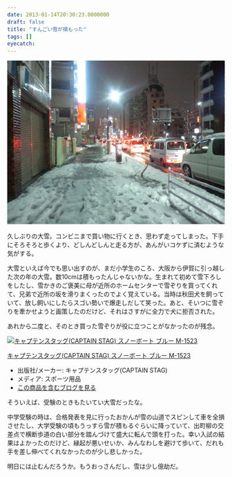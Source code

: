 ```yaml
---
date: 2013-01-14T20:30:23.0000000
draft: false
title: "すんごい雪が積もった"
tags: []
eyecatch: 
---
```

<p><span itemscope itemtype="http://schema.org/Photograph"><img src="20130114182017.jpg" alt="f:id:daruyanagi:20130114182017j:plain" title="f:id:daruyanagi:20130114182017j:plain" class="hatena-fotolife" itemprop="image"></span></p><p>久しぶりの大雪。コンビニまで買い物に行くとき、思わず走ってしまった。下手にそろそろと歩くより、どしんどしんと走る方が、あんがいコケずに済むような気がする。</p><p>大雪といえば今でも思い出すのが、まだ小学生のころ、大阪から伊賀に引っ越した次の年の大雪。数10cmは積もったんじゃないかな。生まれて初めて雪下ろしをしたし、雪かきのご褒美に母が近所のホームセンターで雪ぞりを買ってくれて、兄弟で近所の坂を滑りまくったのでよく覚えている。当時は秋田犬を飼っていて、放し飼いにしたらスゴい勢いで爆走しだして笑った。あと、そいつに雪ぞりを牽かせようと画策したのだけど、それはさすがに全力で犬に拒否された。</p><p>あれから二度と、そのとき買った雪ぞりが役に立つことがなかったのが残念。</p><p><div class="hatena-asin-detail"><a href="http://www.amazon.co.jp/exec/obidos/ASIN/B00131T66Y/bestylesnet-22/"><img src="http://ecx.images-amazon.com/images/I/41BowaAKXUL._SL160_.jpg" class="hatena-asin-detail-image" alt="キャプテンスタッグ(CAPTAIN STAG) スノーボート ブルー M-1523" title="キャプテンスタッグ(CAPTAIN STAG) スノーボート ブルー M-1523"></a><div class="hatena-asin-detail-info"><p class="hatena-asin-detail-title"><a href="http://www.amazon.co.jp/exec/obidos/ASIN/B00131T66Y/bestylesnet-22/">キャプテンスタッグ(CAPTAIN STAG) スノーボート ブルー M-1523</a></p><ul><li><span class="hatena-asin-detail-label">出版社/メーカー:</span> キャプテンスタッグ(CAPTAIN STAG)</li><li><span class="hatena-asin-detail-label">メディア:</span> スポーツ用品</li><li><a href="http://d.hatena.ne.jp/asin/B00131T66Y/bestylesnet-22" target="_blank">この商品を含むブログを見る</a></li></ul></div><div class="hatena-asin-detail-foot"></div></div></p><p>そういえば、受験のときもたいてい大雪だったな。</p><p>中学受験の時は、合格発表を見に行ったおかんが雪の山道でスピンして車を全損させたし、大学受験の頃もうっすら雪が積もるぐらいに降っていて、出町柳の交差点で横断歩道の白い部分を踏んづけて盛大に転んで頭を打った。幸い入試の結果はよかったのだけど、縁起が悪いせいか、みんなわしを避けて歩いて、だれも手を差し伸べてくれなかったのが少し悲しかった。</p><p>明日には止むんだろうか。もうおっさんだし、雪は少し億劫だ。</p>
